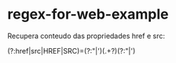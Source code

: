 # regex-for-web-example
Recupera conteudo das propriedades href e src:

(?:href|src|HREF|SRC)=(?:"|')(.+?)(?:"|')
